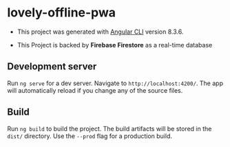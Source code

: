 # lovely-offline-pwa

* This project was generated with [Angular CLI](https://github.com/angular/angular-cli) version 8.3.6.

* This Project is backed by **Firebase Firestore** as a real-time database 

## Development server

Run `ng serve` for a dev server. Navigate to `http://localhost:4200/`. The app will automatically reload if you change any of the source files.


## Build

Run `ng build` to build the project. The build artifacts will be stored in the `dist/` directory. Use the `--prod` flag for a production build.